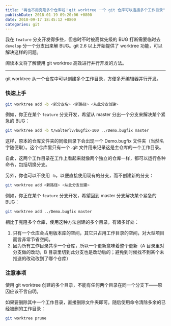```yaml
---
title: "再也不用克隆多个仓库啦！git worktree 一个 git 仓库可以连接多个工作目录"
publishDate: 2018-01-19 09:20:06 +0800
date: 2018-09-17 18:45:12 +0800
categories: git
---
```


我在 `feature` 分支开发得多些，但总时不时被高优先级的 BUG 打断需要临时去 `develop` 分一个分支出来解 BUG。git 2.6 以上开始提供了 worktree 功能，可以解决这样的问题。

阅读本文将了解使用 git worktree 高效进行并行开发的方法。

---

git worktree 从一个仓库中可以创建多个工作目录，方便多开编辑器并行开发。

### 快速上手

```bash
git worktree add -b <新分支名> <新路径> <从此分支创建>
```

例如，你正在某个 `feature` 分支开发，希望从 master 分出一个分支来解决某个紧急的 BUG：

```bash
git worktree add -b t/walterlv/bugfix-100 ../Demo.bugfix master
```

这样，原本的仓库文件夹的同级目录下会出现一个 Demo.bugfix 文件夹（当然名字随便取）。这个仓库里只有一个 .git 文件用来记录这是主仓库的一个工作目录。

自此，这两个工作目录在工作上看起来就像两个独立的仓库一样，都可以运行各种命令，包括切换分支。

另外，你也可以不使用 `-b`，以便直接使用现有的分支，而不创建新的分支：

```bash
git worktree add <新路径> <从此分支创建>
```

例如，你正在某个 `feature` 分支开发，希望回到 master 分支解决某个紧急的 BUG：

```bash
git worktree add ../Demo.bugfix master
```

相比于克隆多个仓库，使用这种方法创建的多个目录，有诸多好处：

1. 只有一个仓库会占用版本库的空间，其它只占用工作目录的空间，对大型项目而言非常节省空间。
1. 因为所有工作目录共享一个仓库，所以一个更新意味着整个更新（A 目录里对分支做的改动，B 目录里切到此分支也是改动后的；避免到时候找不到某个未推送的改动改到了哪个仓库）

### 注意事项

使用 git worktree 创建的多个目录，不能有任何两个目录在同一个分支下——原因应该不言自明。

如果要删除其中一个工作目录，直接删除文件夹即可。随后使用命令清除多余的已经被删的工作目录：

```bash
git worktree prune
```
